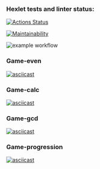 ### Hexlet tests and linter status:
[![Actions Status](https://github.com/ruffury/python-project-lvl1/workflows/hexlet-check/badge.svg)](https://github.com/ruffury/python-project-lvl1/actions)

[![Maintainability](https://api.codeclimate.com/v1/badges/a99a88d28ad37a79dbf6/maintainability)](https://codeclimate.com/github/codeclimate/codeclimate/maintainability)

![example workflow](https://github.com/ruffury/python-project-lvl1/actions/workflows/build-check.yml/badge.svg)

### Game-even
[![asciicast](https://asciinema.org/a/sE6uh5tKeaEjXiMp0SkeINHLL.svg)](https://asciinema.org/a/sE6uh5tKeaEjXiMp0SkeINHLL)

### Game-calc
[![asciicast](https://asciinema.org/a/W8yrSkD2GIWmi915vlsQlGHos.svg)](https://asciinema.org/a/W8yrSkD2GIWmi915vlsQlGHos)

### Game-gcd
[![asciicast](https://asciinema.org/a/uYQmONVp5B6yOkmcemLidPXgj.svg)](https://asciinema.org/a/uYQmONVp5B6yOkmcemLidPXgj)

### Game-progression
[![asciicast](https://asciinema.org/a/K1RqAhRx0eBckRprcnVRRn2AE.svg)](https://asciinema.org/a/K1RqAhRx0eBckRprcnVRRn2AE)
